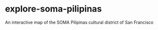 # explore-soma-pilipinas
An interactive map of the SOMA Pilipinas cultural district of San Francisco
